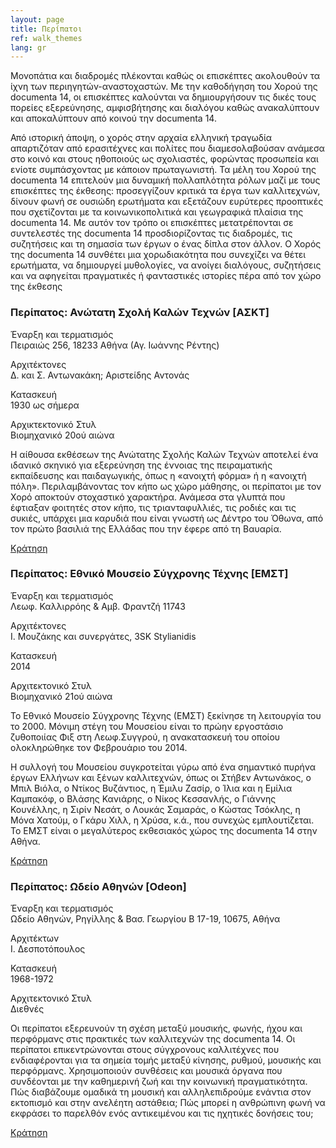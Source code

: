```yaml
---
layout: page
title: Περίπατοι
ref: walk_themes
lang: gr
---
```


Μονοπάτια και διαδρομές πλέκονται καθώς οι επισκέπτες ακολουθούν τα ίχνη των περιηγητών-αναστοχαστών. Με την καθοδήγηση του Χορού της documenta 14, οι επισκέπτες καλούνται να δημιουργήσουν τις δικές τους πορείες εξερεύνησης, αμφισβήτησης και διαλόγου καθώς ανακαλύπτουν και αποκαλύπτουν από κοινού την documenta 14.

Από ιστορική άποψη, ο χορός στην αρχαία ελληνική τραγωδία απαρτιζόταν από ερασιτέχνες και πολίτες που διαμεσολαβούσαν ανάμεσα στο κοινό και στους ηθοποιούς ως σχολιαστές, φορώντας προσωπεία και ενίοτε συμπάσχοντας με κάποιον πρωταγωνιστή. Τα μέλη του Χορού της documenta 14 επιτελούν μια δυναμική πολλαπλότητα ρόλων μαζί με τους επισκέπτες της έκθεσης: προσεγγίζουν κριτικά τα έργα των καλλιτεχνών, δίνουν φωνή σε ουσιώδη ερωτήματα και εξετάζουν ευρύτερες προοπτικές που σχετίζονται με τα κοινωνικοπολιτικά και γεωγραφικά πλαίσια της documenta 14. Με αυτόν τον τρόπο οι επισκέπτες μετατρέπονται σε συντελεστές της documenta 14 προσδιορίζοντας τις διαδρομές, τις συζητήσεις και τη σημασία των έργων ο ένας δίπλα στον άλλον. Ο Χορός της documenta 14 συνθέτει μια χορωδιακότητα που συνεχίζει να θέτει ερωτήματα, να δημιουργεί μυθολογίες, να ανοίγει διαλόγους, συζητήσεις και να αφηγείται πραγματικές ή φανταστικές ιστορίες πέρα από τον χώρο της έκθεσης

### Περίπατος: Ανώτατη Σχολή Καλών Τεχνών [ΑΣΚΤ]

Έναρξη και τερματισμός <br>
Πειραιώς 256, 18233 Αθήνα (Αγ. Ιωάννης Ρέντης)

Αρχιτέκτονες <br>
Δ. και Σ. Αντωνακάκη; Αριστείδης Αντονάς

Κατασκευή <br>
1930 ως σήμερα

Αρχικτεκτονικό Στυλ <br>
Βιομηχανικό 20ού αιώνα

Η αίθουσα εκθέσεων της Ανώτατης Σχολής Καλών Τεχνών αποτελεί ένα ιδανικό σκηνικό για εξερεύνηση της έννοιας της πειραματικής εκπαίδευσης και παιδαγωγικής, όπως η «ανοιχτή φόρμα» ή η «ανοιχτή πόλη». Περιλαμβάνοντας τον κήπο ως χώρο μάθησης, οι περίπατοι με τον Χορό αποκτούν στοχαστικό χαρακτήρα. Ανάμεσα στα γλυπτά που έφτιαξαν φοιτητές στον κήπο, τις τριανταφυλλιές, τις ροδιές και τις συκιές, υπάρχει μια καρυδιά που είναι γνωστή ως Δέντρο του Όθωνα, από τον πρώτο βασιλιά της Ελλάδας που την έφερε από τη Βαυαρία. 

<a href="peripatoi.html" class="text-underline">Κράτηση</a>

### Περίπατος: Εθνικό Μουσείο Σύγχρονης Τέχνης [ΕΜΣΤ]

Έναρξη και τερματισμός <br>
Λεωφ. Καλλιρρόης & Αμβ. Φραντζή 11743 

Αρχιτέκτονες <br>
Ι. Μουζάκης και συνεργάτες, 3SK Stylianidis

Κατασκευή <br>
2014

Αρχιτεκτονικό Στυλ <br>
Βιομηχανικό 21ού αιώνα

Το Εθνικό Μουσείο Σύγχρονης Τέχνης (ΕΜΣΤ) ξεκίνησε τη λειτουργία του το 2000. Μόνιμη στέγη του Μουσείου είναι το πρώην εργοστάσιο ζυθοποιίας Φιξ στη Λεωφ.Συγγρού, η ανακατασκευή του οποίου ολοκληρώθηκε τον Φεβρουάριο του 2014.

Η συλλογή του Μουσείου συγκροτείται γύρω από ένα σημαντικό πυρήνα έργων Ελλήνων και ξένων καλλιτεχνών, όπως οι Στήβεν Αντωνάκος, o Μπιλ Βιόλα, ο Ντίκος Βυζάντιος, η Έμιλυ Ζασίρ, o Ίλια και η Εμίλια Καμπακόφ, ο Βλάσης Κανιάρης, ο Νίκος Κεσσανλής, ο Γιάννης Κουνέλλης, η Σιρίν Νεσάτ, ο Λουκάς Σαμαράς, ο Κώστας Τσόκλης, η Μόνα Χατούμ, ο Γκάρυ Χιλλ,  η Χρύσα, κ.ά., που συνεχώς εμπλουτίζεται. Το ΕΜΣΤ είναι ο μεγαλύτερος εκθεσιακός χώρος της documenta 14 στην Αθήνα. 

<a href="peripatoi.html" class="text-underline">Κράτηση</a>

### Περίπατος: Ωδείο Αθηνών [Odeon]

Έναρξη και τερματισμός <br>
Ωδείο Αθηνών, Ρηγίλλης & Βασ. Γεωργίου Β 17-19, 10675, Αθήνα 

Αρχιτέκτων <br>
Ι. Δεσποτόπουλος

Κατασκευή <br>
1968-1972

Αρχιτεκτονικό Στυλ <br>
Διεθνές

Οι περίπατοι εξερευνούν τη σχέση μεταξύ μουσικής, φωνής, ήχου και περφόρμανς στις πρακτικές των καλλιτεχνών της documenta 14. Οι περίπατοι επικεντρώνονται στους σύγχρονους καλλιτέχνες που ενδιαφέρονται για τα σημεία τομής μεταξύ κίνησης, ρυθμού, μουσικής και περφόρμανς. Χρησιμοποιούν συνθέσεις και μουσικά όργανα που συνδέονται με την καθημερινή ζωή και την κοινωνική πραγματικότητα. Πώς διαβάζουμε ομαδικά τη μουσική και αλληλεπιδρούμε ενάντια στον εκτοπισμό και στην ανελέητη αστάθεια; Πώς μπορεί η ανθρώπινη φωνή να εκφράσει το παρελθόν ενός αντικειμένου και τις ηχητικές δονήσεις του;

<a href="peripatoi.html" class="text-underline">Κράτηση</a>
